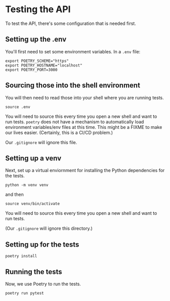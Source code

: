 # Testing the API

To test the API, there's some configuration that is needed first.

## Setting up the .env

You'll first need to set some environment variables. In a `.env` file:

```
export POETRY_SCHEME="https"
export POETRY_HOSTNAME="localhost"
export POETRY_PORT=3000
```

## Sourcing those into the shell environment

You will then need to read those into your shell where you are running tests.

```
source .env
```

You will need to source this every time you open a new shell and want to run tests. `poetry` does not have a mechanism to automatically load environment variables/env files at this time. This might be a FIXME to make our lives easier. (Certainly, this is a CI/CD problem.)

Our `.gitignore` will ignore this file.

## Setting up a venv

Next, set up a virtual enviornment for installing the Python dependencies for the tests.

```
python -m venv venv
```

and then

```
source venv/bin/activate
```

You will need to source this every time you open a new shell and want to run tests.

(Our `.gitignore` will ignore this directory.)

## Setting up for the tests

```
poetry install
```

## Running the tests

Now, we use Poetry to run the tests.

```
poetry run pytest
```

